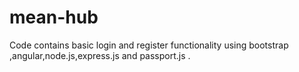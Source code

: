 # mean-hub

Code contains basic login and register functionality using bootstrap ,angular,node.js,express.js and passport.js .
